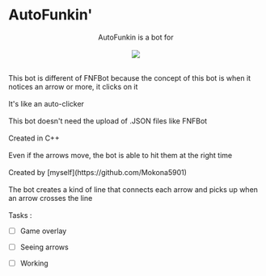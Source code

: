 <h1>AutoFunkin'</h1>
<p align="center">
  AutoFunkin is a bot for<br><br>
  <img src="https://static.wikia.nocookie.net/logopedia/images/a/a2/FNF_animated_logo.gif/revision/latest/scale-to-width-down/250?cb=20210412015112"><br><br><p/>
This bot is different of FNFBot because the concept of this bot is when it notices an arrow or more, it clicks on it<br><br>
It's like an auto-clicker<br><br>
This bot doesn't need the upload of .JSON files like FNFBot<br><br>
Created in C++<br><br>
Even if the arrows move, the bot is able to hit them at the right time<br><br>
Created by [myself](https://github.com/Mokona5901)<br><br>
The bot creates a kind of line that connects each arrow and picks up when an arrow crosses the line<br><br>
Tasks :

- [ ] Game overlay
- [ ] Seeing arrows
- [ ] Working

